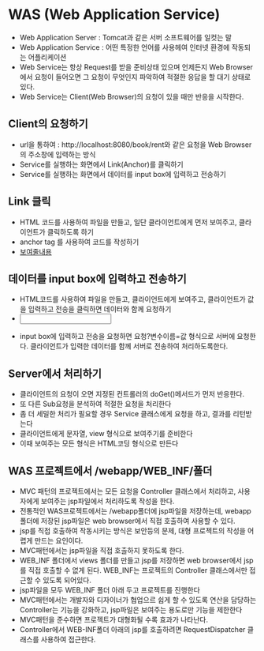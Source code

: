# WAS (Web Application Service)
* Web Application Server : Tomcat과 같은 서버 소프트웨어를 일컷는 말
* Web Application Service : 어떤 특정한 언어를 사용헤여 인터넷 환경에 작동되는 어플리케이션
* Web Service는 항상 Request를 받을 준비상태 있으며 언제든지 Web Browser에서 요청이 들어오면 그 요청이 무엇인지 파악하여 적절한 응답을 할 대기 상태로 있다.
* Web Service는 Client(Web Browser)의 요청이 있을 때만 반응을 시작한다.

## Client의 요청하기
* url을 통하여 : http://localhost:8080/book/rent와 같은 요청을 Web Browser의 주소창에 입력하는 방식
* Service를 실행하는 화면에서 Link(Anchor)를 클릭하기
* Service를 실행하는 화면에서 데이터를 input box에 입력하고 전송하기

## Link 클릭
* HTML 코드를 사용하여 파일을 만들고, 일단 클라이언트에게 먼저 보여주고, 클라이언트가 클릭하도록 하기
* anchor tag 를 사용하여 코드를 작성하기
* <a href='요청'>보여줄내용</a>

## 데이터를 input box에 입력하고 전송하기
* HTML코드를 사용하여 파일을 만들고, 클라이언트에게 보여주고, 클라이언트가 값을 입력하고 전송을 클릭하면 데이터와 함께 요청하기
* <form action ="요청"><input name ="변수이름"/></form>
* input  box에 입력하고 전송을 요청하면 요청?변수이름=값 형식으로 서버에 요청한다. 클라이언트가 입력한 데이터를 함께 서버로 전송하여 처리하도록한다.

## Server에서 처리하기
* 클라이언트의 요청이 오면 지정된 컨트롤러의 doGet()메서드가 먼저 반응한다.
* 또 다른 Sub요청을 분석하여 적절한 요청을 처리한다
* 좀 더 세밀한 처리가 필요할 경우 Service 클래스에게 요청을 하고, 결과를 리턴받는다
* 클라이언트에게 문자열, view 형식으로 보여주기를 준비한다
* 이때 보여주는 모든 형식은 HTML코딩 형식으로 만든다

## WAS 프로젝트에서 /webapp/WEB_INF/폴더
* MVC 패턴의 프로젝트에서는 모든 요청을 Controller 클래스에서 처리하고, 사용자에게 보여주는 jsp파일에서 처리하도록 작성을 한다. 
* 전통적인 WAS프로젝트에서는 /webapp폴더에 jsp파일을 저장하는데, webapp폴더에 저장된 jsp파일은 web browser에서 직접 호출하여 사용할 수 있다.
* jsp를 직접 호출하여 작동시키는 방식은 보안등의 문제, 대형 프로젝트의 작성을 어렵게 만드는 요인이다.
* MVC패턴에서는 jsp파일을 직접 호출하지 못하도록 한다.
* WEB_INF 폴더에서 views 폴더를 만들고 jsp를 저장하면 web browser에서 jsp를 직접 호출할 수 없게 된다. WEB_INF는 프로젝트의 Controller 클래스에서만 접근할 수 있도록 되어있다.
* jsp파일을 모두 WEB_INF 폴더 아래 두고 프로젝트를 진행한다
* MVC패턴에서는 개발자와 디자이너가 협업으르 쉽게 할 수 있도록 연산을 담당하는 Controller는 기능을 강화하고, jsp파일은 보여주는 용도로만 기능을 제한한다
* MVC패턴을 준수하면 프로젝트가 대형화될 수록 효과가 나타난다.
* Controller에서 WEB-INF폴더 아래의 jsp를 호출하려면 RequestDispatcher 클래스를 사용하여 접근한다.